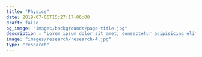 ```yaml
---
title: "Physics"
date: 2019-07-06T15:27:17+06:00
draft: false
bg_image: "images/backgrounds/page-title.jpg"
description : "Lorem ipsum dolor sit amet, consectetur adipisicing elit, sed do eiusmod tempor incididunt ut labore. dolore magna aliqua. Ut enim ad minim veniam, quis nostrud."
image: "images/research/research-4.jpg"
type: "research"
---
```



